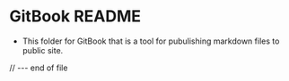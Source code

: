 # GitBook README

* This folder for GitBook that is a tool for pubulishing markdown files to public site.

// --- end of file
